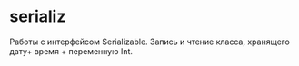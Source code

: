 # serializ
Работы с интерфейсом Serializable. Запись и чтение класса, хранящего дату+ время + переменную Int. 
